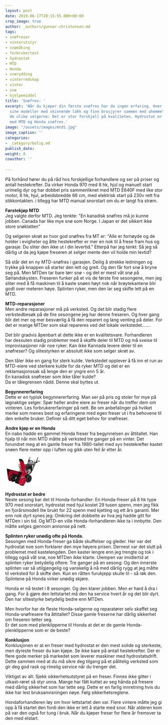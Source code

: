 ```yaml
---
layout: post
date: 2019-06-17T20:15:55.000+00:00
crop_image: true
author: _authors/gunnar-christensen.md
tags:
- snøfreser
- vinterutstyr
- snømåking
- forbrukertest
- hydrostat
- MTD
- Honda
- snørydding
- vinterredskap
- vinter
- snø
- hjelpemiddel
title: 'Snøfres: '
excerpt: 'Når du kjøper din første snøfres har du ingen erfaring. Hver butikk har
  sine modeller med skinnende lakk og fine brosjyrer sammen med uhemmet skryt fra
  de ulike selgerne: Det er stor forskjell på kvaliteten. Hydrostat er tingen: Erfaring
  med MTD og Honda snøfres.'
image: "/assets/images/mtd1.jpg"
image_caption: ''
categories:
- _category/bolig.md
publish_date: 
weight: 8
coauthor: ''

---
```

På forhånd hører du på råd hos forskjellige forhandlere og ser på priser og antall hestekrefter. Da virker Honda 970 med 8 hk, hjul og manuell start urimelig dyr og har dobbel pris sammenliknet med MTD E640F med like stor motor, 8 hk, hjul, arbeidsbredde 66 cm, med elektrisk start på 230v rett fra stikkontakten. i tillegg har MTD manual snorstart om du er langt fra strøm.

**Førstekjøp MTD**  
Jeg valgte derfor MTD. Jeg tenkte: "En kanadisk snøfres må jo kunne jobben. Canada har like mye snø som Norge. I Japan er det sikkert ikke store snøklatten"

Og selgeren skrøt av hvor god snøfres fra MT er: "Alle er fornøyde og de holder i evigheter og åtte hestekrefter er mer en nok til å frese fram hus og garasje. Du sliter den ikke ut i din levertid." Etterpå har jeg tenkt: Så jeg så dårlig ut da jeg kjøpe freseren at selger mente den vil holde min levtid?

Så står det en ny MTD-snøfres i garasjen. Deilig å strekke ledningen og trykke på knappen så starter den lett og greit. Og den får fort snø å bryne seg på. Men MTDen tar bare tørr snø - og det er mest våt snø på Sørlandskysten. Freseren funker på et vis de første fire sesongene, men jeg sliter med å få maskinen til å kaste snøen høyt nok når brøytekantene blir godt over meteren høye. Splinten ryker, men den lar seg skifte lett på en MTD.

**MTD-reparasjoner**  
Men andre reparasjoner må på verksted. Og det blir stadig flere verkstedbesøk på de fire sesongene jeg har denne freseren. Og hver gang blir det mer og mer besværlig å få den reparert og lang venting på deler. For det er mange MTDer som skal repareres ved det lokale verkstedet.......

Det blir gradvis åpenbart at dette ikke er en kvalitetsvare. Forhandleren  
har dessuten stadig problemer med å skaffe deler til MTD og må sveise til improvisasjoner når noe ryker. Kan ikke Kannada levere deler til en snøfreser? Og slitestyrken er absolutt ikke som selger skrøt av.

Den tåler ikke en gang for sterk kulde. Verkstedet opplever å få inn et run av MTD-eiere ved sterkere kulde for da ryker MTD og det er en reklamasjonssak så lenge den er yngre enn 5 år.  
En kanadisk snøfreser som ikke tåler kulde?  
Da er tålegrensen nådd. Denne skal byttes ut.

**Begynnererfaring**  
Dette er en typisk begynnererfaring. Man ser på pris og stoler for mye på løgnaktige selger. Spør heller andre eiere av freser når du treffer dem om vinteren. Les forbrukererfaringer på nett. Be om anbefalinger på hvilket merke som menes best og erfaringene med egen freser ut i fra behovene til den enkelte bruker. Definer så ditt eget behov for snøfreser.

**Andre kjøp er en Honda**  
En nabo hadde en gammel Honda freser fra begynnelsen av åttitallet. Han hjalp til når min MTD måtte på verksted tre ganger på en vinter. Det forundret meg at en gamle freser fra 1980-tallet med syv hestekrefter kastet snøen flere meter opp i luften og gikk uten feil år etter år.

![](/assets/images/honda970.jpg)

**Hydrostat er bedre**  
Neste sesong bar det til Honda-forhandler: En Honda-freser på 8 hk type 970 med snorstart, hydrostat med hjul kostet 29 tusen spenn, men jeg fikk en fjorårsmodell lite brukt for 22 spenn med kjetting og ett års garanti. Mer enn nok dyrt synes jeg: Omkring det dobbelte av hva jeg hadde gitt for MTDen i sin tid. Og MTD-en ville Honda-forhandleren ikke ta i innbytte. Den måtte selges gjennom annonse på nett.

**Splinten ryker unødig ofte på Honda.**  
Sesongen med Honda-freser ga både skuffelser og gleder. Her var det hydrostat noe som forklarer den mye høyere prisen. Dernest var det slutt på problemet med kastelengden. Den kaster lengre enn jeg trengte og tok i tillegg også våt snø, noe MTDen ikke klarte. Ulempen var imidlertid at splinten ryker betydelig oftere: Tre ganger på en sesong: Og den innerste splinten var så utilgjengelig og vanskelig å nå med dårlig rygg at jeg måtte til verksted for å skifte den. Kun en råtten furukjepp skulle til - så røk den. Splintene på Honda virker unødig skjøre.

Honda er nå testet i 8 sesonger. Og den klarer jobben. Men er hard å dra i gang. For å gjøre den lettstartet må den ha service hvert år og det blir dyrt.  
Den har slitestyrke betydelig bedre enn MTDen.

Men hvorfor har de fleste Honda-selgerne og reparatører selv skaffet seg Honda-snøfresere fra åttitallet? Disse gamle freserne har dårlig sikkerhet om freseren tetter seg.  
Er det som med plenklipperne til Honda at det er de gamle Honda-plenklipperne som er de beste?

**Konklusjon**  
Konklusjonen er at en freser med hydrostat er den mest solide og sterkeste, men dyreste freser du kan kjøpe. Se ikke bare på antall hestekrefter. Der er flere gode merker på markedet som leverer maskiner med hydrostatsdrift. Dette sammen med at du må sikre deg tilgang på et pålitelig verksted som gir deg god rask og rimelig service når du trenger det.

Viktigst av alt: Sjekk sikkerhetsutstyret på en freser. Finnes ikke gitter i utkast-røret så styr unna. Mange har fått kuttet av seg hånda på fresere med dårlig sikkerhet som har tette seg. Dette er en farlig innretning hvis du ikke har lest bruksanvisningen nøye. Følg sikkerhetsreglene.

Hondaforhandleren løy om hvor lettstartet den var. Flere vintere måtte jeg gi opp å få startet den fordi den ikke er lett å starte med snor. Når alderen kom på var den også for tung i bruk. Når du kjøper freser for flere år fremover ta den med elstart.
